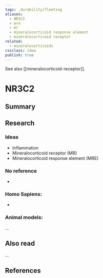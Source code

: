 ```yaml
---
tags: _durability/fleeting
aliases: 
  - NR3C2
  - mre
  - mr
  - mineralocorticoid response element
  - mineralocorticoid receptor
related:
  - mineralocorticoids
cssclass: idea
publish: true
---
```

See also [[mineralocorticoid-receptor]].

# NR3C2

## Summary


## Research
### Ideas
- Inflammation
- Mineralocorticoid receptor (MR)
- Mineralocorticoid response element (MRE)

### No reference
- 

### Homo Sapiens:
- 

### Animal models:
...

## Also read
...


## References
